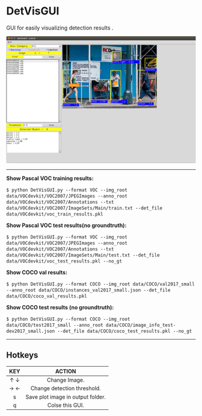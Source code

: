 # DetVisGUI

GUI for easily visualizing detection results .


![alt tag](./demo/demo1.png)

---

**Show Pascal VOC training results:** 

```
$ python DetVisGUI.py --format VOC --img_root data/VOCdevkit/VOC2007/JPEGImages --anno_root data/VOCdevkit/VOC2007/Annotations --txt data/VOCdevkit/VOC2007/ImageSets/Main/train.txt --det_file data/VOCdevkit/voc_train_results.pkl
```

**Show Pascal VOC test results(no groundtruth):** 

```
$ python DetVisGUI.py --format VOC --img_root data/VOCdevkit/VOC2007/JPEGImages --anno_root data/VOCdevkit/VOC2007/Annotations --txt data/VOCdevkit/VOC2007/ImageSets/Main/test.txt --det_file data/VOCdevkit/voc_test_results.pkl --no_gt
```

**Show COCO val results:** 

```
$ python DetVisGUI.py --format COCO --img_root data/COCO/val2017_small --anno_root data/COCO/instances_val2017_small.json --det_file data/COCO/coco_val_results.pkl 
```

**Show COCO test results (no groundtruth):** 

```
$ python DetVisGUI.py --format COCO --img_root data/COCO/test2017_small --anno_root data/COCO/image_info_test-dev2017_small.json --det_file data/COCO/coco_test_results.pkl --no_gt
```

---

## Hotkeys

|     KEY    | ACTION                                     |
|:----------:|:------------------------------------------:|
|    ↑  ↓    | Change Image.                              |
|    →  ←    | Change detection threshold.                |
|     s      | Save plot image in output folder.          |
|     q      | Colse this GUI.                            |


